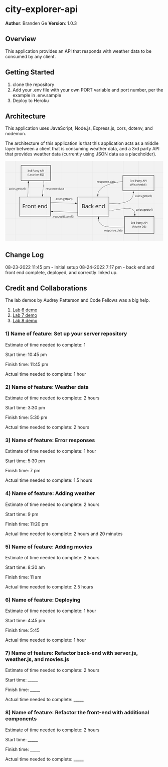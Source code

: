 # city-explorer-api

**Author**: Branden Ge
**Version**: 1.0.3

## Overview
<!-- Provide a high level overview of what this application is and why you are building it, beyond the fact that it's an assignment for this class. (i.e. What's your problem domain?) -->

This application provides an API that responds with weather data to be consumed by any client.

## Getting Started
<!-- What are the steps that a user must take in order to build this app on their own machine and get it running? -->
1. clone the repository
2. Add your .env file with your own PORT variable and port number, per the example in .env.sample
3. Deploy to Heroku

## Architecture
<!-- Provide a detailed description of the application design. What technologies (languages, libraries, etc) you're using, and any other relevant design information. -->

This application uses JavaScript, Node.js, Express.js, cors, dotenv, and nodemon.

The architecture of this application is that this application acts as a middle layer between a client that is consuming weather data, and a 3rd party API that provides weather data (currently using JSON data as a placeholder).

![diagram](diagram.png)

## Change Log
<!-- Use this area to document the iterative changes made to your application as each feature is successfully implemented. Use time stamps. Here's an example:

01-01-2001 4:59pm - Application now has a fully-functional express server, with a GET route for the location resource. -->
08-23-2022 11:45 pm - Initial setup
08-24-2022 7:17 pm - back end and front end complete, deployed, and correctly linked up.

## Credit and Collaborations
<!-- Give credit (and a link) to other people or resources that helped you build this application. -->
The lab demos by Audrey Patterson and Code Fellows was a big help.

1) [Lab 6 demo](https://github.com/codefellows/seattle-code-301d88/blob/main/class-06)
2) [Lab 7 demo](https://github.com/codefellows/seattle-code-301d88/tree/main/class-07)
3) [Lab 8 demo](https://github.com/codefellows/seattle-code-301d88/tree/main/class-08)

### 1) Name of feature: Set up your server repository

Estimate of time needed to complete: 1

Start time: 10:45 pm

Finish time: 11:45 pm

Actual time needed to complete: 1 hour

### 2) Name of feature: Weather data

Estimate of time needed to complete: 2 hours

Start time: 3:30 pm

Finish time: 5:30 pm

Actual time needed to complete: 2 hours

### 3) Name of feature: Error responses

Estimate of time needed to complete: 1 hour

Start time: 5:30 pm

Finish time: 7 pm

Actual time needed to complete: 1.5 hours

### 4) Name of feature: Adding weather

Estimate of time needed to complete: 2 hours

Start time: 9 pm

Finish time: 11:20 pm

Actual time needed to complete: 2 hours and 20 minutes

### 5) Name of feature: Adding movies

Estimate of time needed to complete: 2 hours

Start time: 8:30 am

Finish time: 11 am

Actual time needed to complete: 2.5 hours

### 6) Name of feature: Deploying

Estimate of time needed to complete: 1 hour

Start time: 4:45 pm

Finish time: 5:45

Actual time needed to complete: 1 hour

### 7) Name of feature: Refactor back-end with server.js, weather.js, and movies.js

Estimate of time needed to complete: 2 hours

Start time: _____

Finish time: _____

Actual time needed to complete: _____

### 8) Name of feature: Refactor the front-end with additional components

Estimate of time needed to complete: 2 hours

Start time: _____

Finish time: _____

Actual time needed to complete: _____
